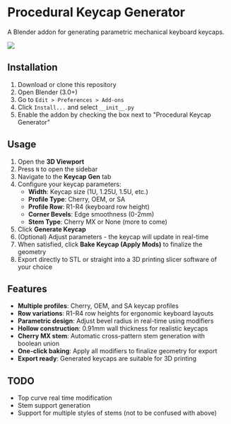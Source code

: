 # Procedural Keycap Generator

A Blender addon for generating parametric mechanical keyboard keycaps.

![](https://github.com/macsampson/blender_keycap_generator/example.png)

## Installation

1. Download or clone this repository
2. Open Blender (3.0+)
3. Go to `Edit > Preferences > Add-ons`
4. Click `Install...` and select `__init__.py`
5. Enable the addon by checking the box next to "Procedural Keycap Generator"

## Usage

1. Open the **3D Viewport**
2. Press `N` to open the sidebar
3. Navigate to the **Keycap Gen** tab
4. Configure your keycap parameters:
   - **Width**: Keycap size (1U, 1.25U, 1.5U, etc.)
   - **Profile Type**: Cherry, OEM, or SA
   - **Profile Row**: R1-R4 (keyboard row height)
   - **Corner Bevels**: Edge smoothness (0-2mm)
   - **Stem Type**: Cherry MX or None (more to come)
5. Click **Generate Keycap**
6. (Optional) Adjust parameters - the keycap will update in real-time
7. When satisfied, click **Bake Keycap (Apply Mods)** to finalize the geometry
8. Export directly to STL or straight into a 3D printing slicer software of your choice

## Features

- **Multiple profiles**: Cherry, OEM, and SA keycap profiles
- **Row variations**: R1-R4 row heights for ergonomic keyboard layouts
- **Parametric design**: Adjust bevel radius in real-time using modifiers
- **Hollow construction**: 0.91mm wall thickness for realistic keycaps
- **Cherry MX stem**: Automatic cross-pattern stem generation with boolean union
- **One-click baking**: Apply all modifiers to finalize geometry for export
- **Export ready**: Generated keycaps are suitable for 3D printing

## TODO

- Top curve real time modification
- Stem support generation
- Support for multiple styles of stems (not to be confused with above)
